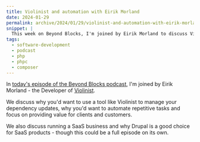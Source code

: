 ```yaml
---
title: Violinist and automation with Eirik Morland
date: 2024-01-29
permalink: archive/2024/01/29/violinist-and-automation-with-eirik-morland
snippet: |
  This week on Beyond Blocks, I'm joined by Eirik Morland to discuss Violinist - a tool for automating PHP dependency updates.
tags:
  - software-development
  - podcast
  - php
  - phpc
  - composer
---
```


In [today's episode of the Beyond Blocks podcast][episode], I'm joined by Eirik Morland - the Developer of [Violinist].

We discuss why you'd want to use a tool like Violinist to manage your dependency updates, why you'd want to automate repetitive tasks and focus on providing value for clients and customers.

We also discuss running a SaaS business and why Drupal is a good choice for SaaS products - though this could be a full episode on its own.

[episode]: {{site.url}}/podcast/8-eirik-morland-violinist
[violinist]: https://violinist.io
